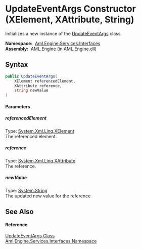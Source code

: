UpdateEventArgs Constructor (XElement, XAttribute, String)
==========================================================
Initializes a new instance of the [UpdateEventArgs][1] class.

  **Namespace:**  [Aml.Engine.Services.Interfaces][2]  
  **Assembly:**  AML.Engine (in AML.Engine.dll)

Syntax
------

```csharp
public UpdateEventArgs(
	XElement referencedElement,
	XAttribute reference,
	string newValue
)
```

#### Parameters

##### *referencedElement*
Type: [System.Xml.Linq.XElement][3]  
The referenced element.

##### *reference*
Type: [System.Xml.Linq.XAttribute][4]  
The reference.

##### *newValue*
Type: [System.String][5]  
The updated new value for the reference


See Also
--------

#### Reference
[UpdateEventArgs Class][1]  
[Aml.Engine.Services.Interfaces Namespace][2]  

[1]: README.md
[2]: ../README.md
[3]: https://docs.microsoft.com/dotnet/api/system.xml.linq.xelement
[4]: https://docs.microsoft.com/dotnet/api/system.xml.linq.xattribute
[5]: https://docs.microsoft.com/dotnet/api/system.string
[6]: https://www.automationml.org
[7]: ../../icons/logoShade.png